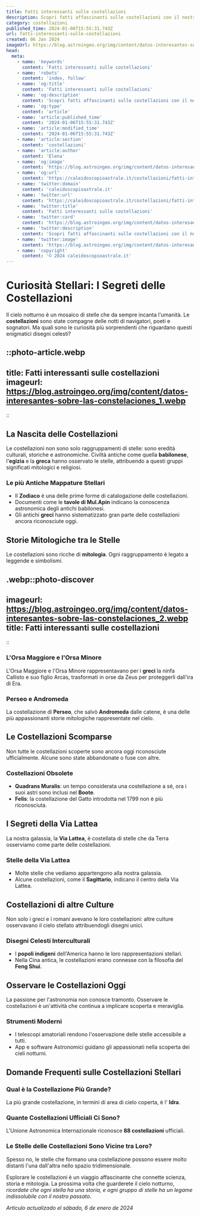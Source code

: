 ```yaml
---
title: Fatti interessanti sulle costellazioni
description: Scopri fatti affascinanti sulle costellazioni con il nostro blog in italiano. Esplora miti stellari, formazioni e molto altro!
category: costellazioni
published_time: 2024-01-06T15:55:31.743Z
url: fatti-interessanti-sulle-costellazioni
created: 06 Jan 2024
imageUrl: https://blog.astroingeo.org/img/content/datos-interesantes-sobre-las-constelaciones_1.webp
head:
  meta:
    - name: 'keywords'
      content: 'Fatti interessanti sulle costellazioni'
    - name: 'robots'
      content: 'index, follow'
    - name: 'og:title'
      content: 'Fatti interessanti sulle costellazioni'
    - name: 'og:description'
      content: 'Scopri fatti affascinanti sulle costellazioni con il nostro blog in italiano. Esplora miti stellari, formazioni e molto altro!'
    - name: 'og:type'
      content: 'article'
    - name: 'article:published_time'
      content: '2024-01-06T15:55:31.743Z'
    - name: 'article:modified_time'
      content: '2024-01-06T15:55:31.743Z'
    - name: 'article:section'
      content: 'costellazioni'
    - name: 'article:author'
      content: 'Elena'
    - name: 'og:image'
      content: 'https://blog.astroingeo.org/img/content/datos-interesantes-sobre-las-constelaciones_1.webp'
    - name: 'og:url'
      content: 'https://caleidoscopioastrale.it/costellazioni/fatti-interessanti-sulle-costellazioni'
    - name: 'twitter:domain'
      content: 'caleidoscopioastrale.it'
    - name: 'twitter:url'
      content: 'https://caleidoscopioastrale.it/costellazioni/fatti-interessanti-sulle-costellazioni'
    - name: 'twitter:title'
      content: 'Fatti interessanti sulle costellazioni'
    - name: 'twitter:card'
      content: 'https://blog.astroingeo.org/img/content/datos-interesantes-sobre-las-constelaciones_1.webp'
    - name: 'twitter:description'
      content: 'Scopri fatti affascinanti sulle costellazioni con il nostro blog in italiano. Esplora miti stellari, formazioni e molto altro!'
    - name: 'twitter:image'
      content: 'https://blog.astroingeo.org/img/content/datos-interesantes-sobre-las-constelaciones_1.webp'
    - name: 'copyright'
      content: '© 2024 caleidoscopioastrale.it'
---
```

# Curiosità Stellari: I Segreti delle Costellazioni

Il cielo notturno è un mosaico di stelle che da sempre incanta l'umanità. Le **costellazioni** sono state compagne delle notti di navigatori, poeti e sognatori. Ma quali sono le curiosità più sorprendenti che riguardano questi enigmatici disegni celesti?

::photo-article.webp
---
title: Fatti interessanti sulle costellazioni
imageurl: https://blog.astroingeo.org/img/content/datos-interesantes-sobre-las-constelaciones_1.webp
---
::

## La Nascita delle Costellazioni

Le costellazioni non sono solo raggruppamenti di stelle: sono eredità culturali, storiche e astronomiche. Civiltà antiche come quella **babilonese**, l'**egizia** e la **greca** hanno osservato le stelle, attribuendo a questi gruppi significati mitologici e religiosi.

### Le più Antiche Mappature Stellari

- Il **Zodiaco** è una delle prime forme di catalogazione delle costellazioni.
- Documenti come le **tavole di Mul.Apin** indicano la conoscenza astronomica degli antichi babilonesi.
- Gli antichi **greci** hanno sistematizzato gran parte delle costellazioni ancora riconosciute oggi.

## Storie Mitologiche tra le Stelle

Le costellazioni sono ricche di **mitologia**. Ogni raggruppamento è legato a leggende e simbolismi.

.webp::photo-discover
---
imageurl: https://blog.astroingeo.org/img/content/datos-interesantes-sobre-las-constelaciones_2.webp
title: Fatti interessanti sulle costellazioni
---
::

### L'Orsa Maggiore e l'Orsa Minore

L'Orsa Maggiore e l'Orsa Minore rappresentavano per i **greci** la ninfa Callisto e suo figlio Arcas, trasformati in orse da Zeus per proteggerli dall'ira di Era.

### Perseo e Andromeda

La costellazione di **Perseo**, che salvò **Andromeda** dalle catene, è una delle più appassionanti storie mitologiche rappresentate nel cielo.

## Le Costellazioni Scomparse

Non tutte le costellazioni scoperte sono ancora oggi riconosciute ufficialmente. Alcune sono state abbandonate o fuse con altre.

### Costellazioni Obsolete 

- **Quadrans Muralis**: un tempo considerata una costellazione a sé, ora i suoi astri sono inclusi nel **Boote**.
- **Felis**: la costellazione del Gatto introdotta nel 1799 non è più riconosciuta.

## I Segreti della Via Lattea

La nostra galassia, la **Via Lattea**, è costellata di stelle che da Terra osserviamo come parte delle costellazioni.

### Stelle della Via Lattea

- Molte stelle che vediamo appartengono alla nostra galassia.
- Alcune costellazioni, come il **Sagittario**, indicano il centro della Via Lattea.

## Costellazioni di altre Culture

Non solo i greci e i romani avevano le loro costellazioni: altre culture osservavano il cielo stellato attribuendogli disegni unici.

### Disegni Celesti Interculturali

- I **popoli indigeni** dell'America hanno le loro rappresentazioni stellari.
- Nella Cina antica, le costellazioni erano connesse con la filosofia del **Feng Shui**.

## Osservare le Costellazioni Oggi

La passione per l'astronomia non conosce tramonto. Osservare le costellazioni è un'attività che continua a implicare scoperta e meraviglia.

### Strumenti Moderni

- I telescopi amatoriali rendono l'osservazione delle stelle accessibile a tutti.
- App e software Astronomici guidano gli appassionati nella scoperta dei cieli notturni.

## Domande Frequenti sulle Costellazioni Stellari

### Qual è la Costellazione Più Grande?

La più grande costellazione, in termini di area di cielo coperta, è l' **Idra**.

### Quante Costellazioni Ufficiali Ci Sono?

L'Unione Astronomica Internazionale riconosce **88 costellazioni** ufficiali.

### Le Stelle delle Costellazioni Sono Vicine tra Loro?

Spesso no, le stelle che formano una costellazione possono essere molto distanti l'una dall'altra nello spazio tridimensionale.

Esplorare le costellazioni è un viaggio affascinante che connette scienza, storia e mitologia. La prossima volta che guarderete il cielo notturno, *ricordate che ogni stella ha una storia, e ogni gruppo di stelle ha un legame indissolubile con il nostro passato*.

_Artículo actualizado el sábado, 6 de enero de 2024_